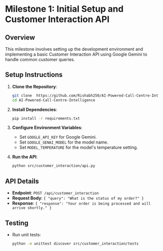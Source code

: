 # Milestone 1: Initial Setup and Customer Interaction API

## Overview
This milestone involves setting up the development environment and implementing a basic Customer Interaction API using Google Gemini to handle common customer queries.

## Setup Instructions

1. **Clone the Repository**:
   ```bash
   git clone  https://github.com/Rishabh250/AI-Powered-Call-Centre-Intelligence.git
   cd AI-Powered-Call-Centre-Intelligence
   ```

2. **Install Dependencies**:
   ```bash
   pip install -r requirements.txt
   ```

3. **Configure Environment Variables**:
   - Set `GOOGLE_API_KEY` for Google Gemini.
   - Set `GOOGLE_GENAI_MODEL` for the model name.
   - Set `MODEL_TEMPERATURE` for the model's temperature setting.

4. **Run the API**:
   ```bash
   python src/customer_interaction/api.py
   ```

## API Details

- **Endpoint**: `POST /api/customer_interaction`
- **Request Body**: `{ "query": "What is the status of my order?" }`
- **Response**: `{ "response": "Your order is being processed and will arrive shortly." }`

## Testing

- Run unit tests:
  ```bash
  python -m unittest discover src/customer_interaction/tests
  ``` 
